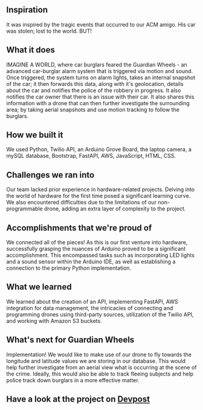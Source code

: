## Inspiration
It was inspired by the tragic events that occurred to our ACM amigo. His car was stolen; lost to the world. BUT!

## What it does
IMAGINE A WORLD, where car burglars feared the Guardian Wheels - an advanced car-burglar alarm system that is triggered via motion and sound. Once triggered, the system turns on alarm lights, takes an internal snapshot of the car; it then forwards this data, along with it's geolocation, details about the car and notifies the police of the robbery in progress. It also notifies the car owner that there is an issue with their car. It also shares this information with a drone that can then further investigate the surrounding area; by taking aerial snapshots and use motion tracking to follow the burglars.

## How we built it
We used Python, Twilio API, an Arduino Grove Board, the laptop camera, a mySQL database, Bootstrap, FastAPI, AWS, JavaScript, HTML, CSS.

## Challenges we ran into
Our team lacked prior experience in hardware-related projects. Delving into the world of hardware for the first time posed a significant learning curve. We also encountered difficulties due to the limitations of our non-programmable drone, adding an extra layer of complexity to the project.

## Accomplishments that we're proud of
We connected all of the pieces! As this is our first venture into hardware, successfully grasping the nuances of Arduino proved to be a significant accomplishment. This encompassed tasks such as incorporating LED lights and a sound sensor within the Arduino IDE, as well as establishing a connection to the primary Python implementation.

## What we learned
We learned about the creation of an API, implementing FastAPI, AWS integration for data management, the intricacies of connecting and programming drones using third-party sources, utilization of the Twilio API, and working with Amazon S3 buckets.

## What's next for Guardian Wheels
Implementation! We would like to make use of our drone to fly towards the longitude and latitude values we are storing in our database. This would help further investigate from an aerial view what is occurring at the scene of the crime. Ideally, this would also be able to track fleeing subjects and help police track down burglars in a more effective matter.


## Have a look at the project on [Devpost](https://devpost.com/software/guardian-wheels)
